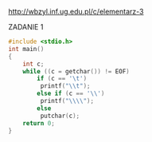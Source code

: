http://wbzyl.inf.ug.edu.pl/c/elementarz-3

ZADANIE 1


```c
#include <stdio.h>
int main()
{
    int c;
    while ((c = getchar()) != EOF)
        if (c == '\t')
         printf("\\t");
        else if (c == '\\')
         printf("\\\\");
        else
         putchar(c);
    return 0;
}
